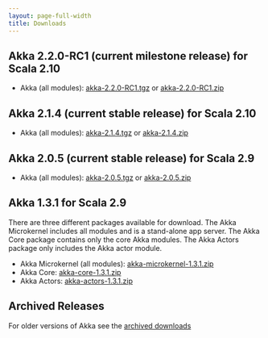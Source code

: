 ```yaml
---
layout: page-full-width
title: Downloads
---
```


## Akka 2.2.0-RC1 (current milestone release) for Scala 2.10

* Akka (all modules): [akka-2.2.0-RC1.tgz](http://download.akka.io/downloads/akka-2.2.0-RC1.tgz) or [akka-2.2.0-RC1.zip](http://download.akka.io/downloads/akka-2.2.0-RC1.zip)

## Akka 2.1.4 (current stable release) for Scala 2.10

* Akka (all modules): [akka-2.1.4.tgz](http://download.akka.io/downloads/akka-2.1.4.tgz) or [akka-2.1.4.zip](http://download.akka.io/downloads/akka-2.1.4.zip)

## Akka 2.0.5 (current stable release) for Scala 2.9

* Akka (all modules): [akka-2.0.5.tgz](http://download.akka.io/downloads/akka-2.0.5.tgz) or [akka-2.0.5.zip](http://download.akka.io/downloads/akka-2.0.5.zip)

## Akka 1.3.1 for Scala 2.9

There are three different packages available for download. The Akka Microkernel includes all modules and is a stand-alone app server. The Akka Core package contains only the core Akka modules. The Akka Actors package only includes the Akka actor module.

* Akka Microkernel (all modules): [akka-microkernel-1.3.1.zip](http://download.akka.io/downloads/akka-microkernel-1.3.1.zip)
* Akka Core: [akka-core-1.3.1.zip](http://download.akka.io/downloads/akka-core-1.3.1.zip)
* Akka Actors: [akka-actors-1.3.1.zip](http://download.akka.io/downloads/akka-actors-1.3.1.zip)


## Archived Releases

For older versions of Akka see the [archived downloads](http://download.akka.io/downloads/archive)
